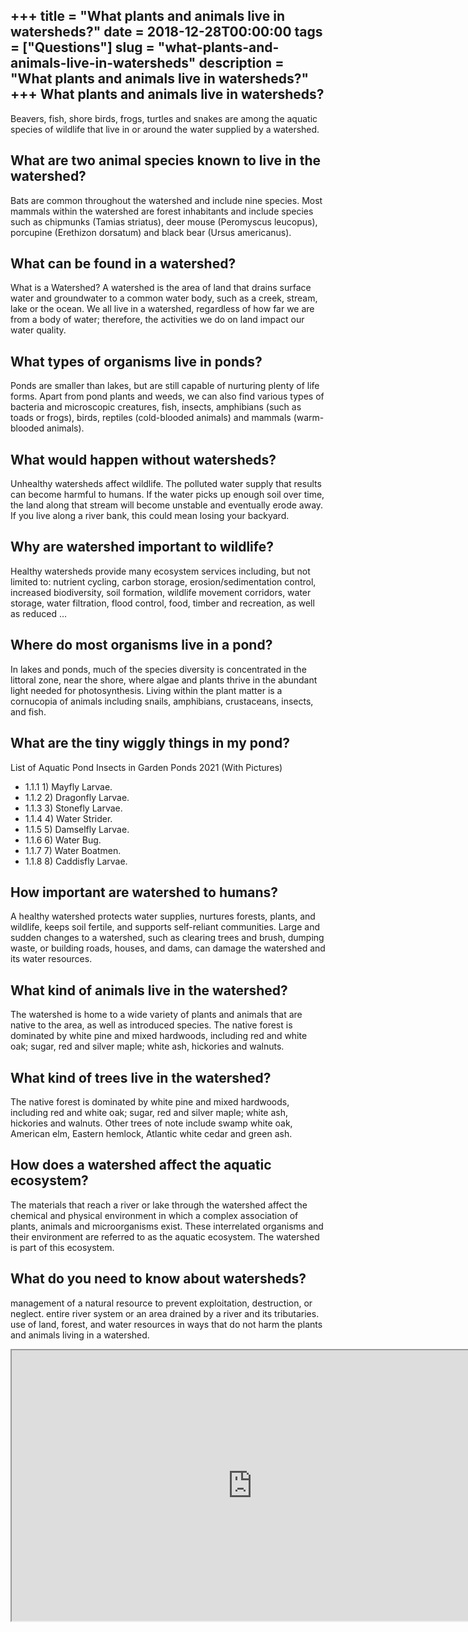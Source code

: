 +++
title = "What plants and animals live in watersheds?"
date = 2018-12-28T00:00:00
tags = ["Questions"]
slug = "what-plants-and-animals-live-in-watersheds"
description = "What plants and animals live in watersheds?"
+++
What plants and animals live in watersheds?
-------------------------------------------

Beavers, fish, shore birds, frogs, turtles and snakes are among the aquatic species of wildlife that live in or around the water supplied by a watershed.

What are two animal species known to live in the watershed?
-----------------------------------------------------------

Bats are common throughout the watershed and include nine species. Most mammals within the watershed are forest inhabitants and include species such as chipmunks (Tamias striatus), deer mouse (Peromyscus leucopus), porcupine (Erethizon dorsatum) and black bear (Ursus americanus).

What can be found in a watershed?
---------------------------------

What is a Watershed? A watershed is the area of land that drains surface water and groundwater to a common water body, such as a creek, stream, lake or the ocean. We all live in a watershed, regardless of how far we are from a body of water; therefore, the activities we do on land impact our water quality.

What types of organisms live in ponds?
--------------------------------------

Ponds are smaller than lakes, but are still capable of nurturing plenty of life forms. Apart from pond plants and weeds, we can also find various types of bacteria and microscopic creatures, fish, insects, amphibians (such as toads or frogs), birds, reptiles (cold-blooded animals) and mammals (warm-blooded animals).

What would happen without watersheds?
-------------------------------------

Unhealthy watersheds affect wildlife. The polluted water supply that results can become harmful to humans. If the water picks up enough soil over time, the land along that stream will become unstable and eventually erode away. If you live along a river bank, this could mean losing your backyard.

Why are watershed important to wildlife?
----------------------------------------

Healthy watersheds provide many ecosystem services including, but not limited to: nutrient cycling, carbon storage, erosion/sedimentation control, increased biodiversity, soil formation, wildlife movement corridors, water storage, water filtration, flood control, food, timber and recreation, as well as reduced …

Where do most organisms live in a pond?
---------------------------------------

In lakes and ponds, much of the species diversity is concentrated in the littoral zone, near the shore, where algae and plants thrive in the abundant light needed for photosynthesis. Living within the plant matter is a cornucopia of animals including snails, amphibians, crustaceans, insects, and fish.

What are the tiny wiggly things in my pond?
-------------------------------------------

List of Aquatic Pond Insects in Garden Ponds 2021 (With Pictures)

- 1.1.1 1) Mayfly Larvae.
- 1.1.2 2) Dragonfly Larvae.
- 1.1.3 3) Stonefly Larvae.
- 1.1.4 4) Water Strider.
- 1.1.5 5) Damselfly Larvae.
- 1.1.6 6) Water Bug.
- 1.1.7 7) Water Boatmen.
- 1.1.8 8) Caddisfly Larvae.

How important are watershed to humans?
--------------------------------------

A healthy watershed protects water supplies, nurtures forests, plants, and wildlife, keeps soil fertile, and supports self-reliant communities. Large and sudden changes to a watershed, such as clearing trees and brush, dumping waste, or building roads, houses, and dams, can damage the watershed and its water resources.

What kind of animals live in the watershed?
-------------------------------------------

The watershed is home to a wide variety of plants and animals that are native to the area, as well as introduced species. The native forest is dominated by white pine and mixed hardwoods, including red and white oak; sugar, red and silver maple; white ash, hickories and walnuts.

What kind of trees live in the watershed?
-----------------------------------------

The native forest is dominated by white pine and mixed hardwoods, including red and white oak; sugar, red and silver maple; white ash, hickories and walnuts. Other trees of note include swamp white oak, American elm, Eastern hemlock, Atlantic white cedar and green ash.

How does a watershed affect the aquatic ecosystem?
--------------------------------------------------

The materials that reach a river or lake through the watershed affect the chemical and physical environment in which a complex association of plants, animals and microorganisms exist. These interrelated organisms and their environment are referred to as the aquatic ecosystem. The watershed is part of this ecosystem.

What do you need to know about watersheds?
------------------------------------------

management of a natural resource to prevent exploitation, destruction, or neglect. entire river system or an area drained by a river and its tributaries. use of land, forest, and water resources in ways that do not harm the plants and animals living in a watershed.

<iframe allow="accelerometer; autoplay; clipboard-write; encrypted-media; gyroscope; picture-in-picture" allowfullscreen="" class="__youtube_prefs__  epyt-is-override  no-lazyload" data-no-lazy="1" data-origheight="433" data-origwidth="770" data-skipgform_ajax_framebjll="" height="433" id="_ytid_37185" loading="lazy" src="https://www.youtube.com/embed/ShoRQ8D-vwE?enablejsapi=1&autoplay=0&cc_load_policy=0&cc_lang_pref=&iv_load_policy=1&loop=0&modestbranding=0&rel=1&fs=1&playsinline=0&autohide=2&theme=dark&color=red&controls=1&" title="YouTube player" width="770"></iframe>